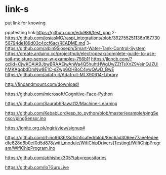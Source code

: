 # link-s
put link for knowing


ppptesting link:https://github.com/edu986/test_ppp
2-https://github.com/josiasMO/raspi_integrations/blob/392755251136b16773056794de189d03c4ccf6ac/README.md
3-https://github.com/albin95joseph/Smart-Water-Tank-Control-System
https://create.arduino.cc/projecthub/electropeak/complete-guide-to-use-soil-moisture-sensor-w-examples-756b1f
https://jlcpcb.com/?gclid=CjwKCAiA9JbwBRAAEiwAnWa4Q5huhtHWgUwZZtTsXnZ9VeinQJZUIhMKAgqbdDmNw8E1C-sZwp6QHBoC4ywQAvD_BwE
https://github.com/adafruit/Adafruit-MLX90614-Library

http://findandmount.com/download/

https://github.com/microsoft/Cognitive-Face-Python

https://github.com/SaurabhRawat12/Machine-Learning


https://github.com/KebabLord/esp_to_python/blob/master/example/pingSensor/pingSensor.ino


https://ignite.org.pk/ngiri/view/signup#



https://github.com/rhino9686/Sofishticated/blob/8ec6ad306ee77aeefedeedfe628d6b0ef0d5d878/wifi_module/WifiChipDrivers(Testing)/WifiChipProgram/WifiChipProgram.ino


https://github.com/abhishek305?tab=repositories










https://github.com/IoTGuruLive




